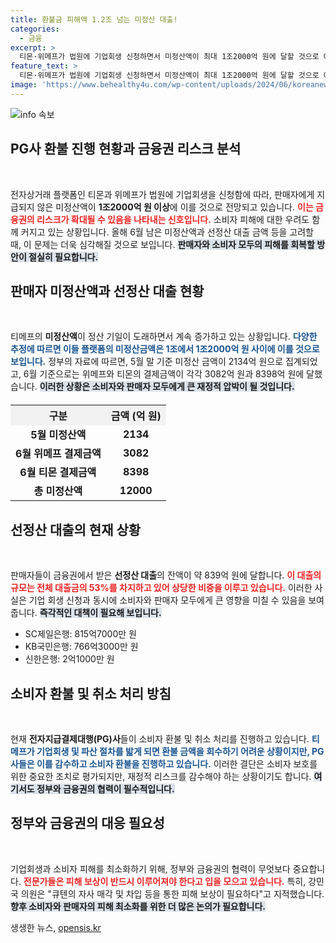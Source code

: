 ```yaml
---
title: 환불금 피해액 1.2조 넘는 미정산 대출!
categories:
  - 금융
excerpt: >
  티몬·위메프가 법원에 기업회생 신청하면서 미정산액이 최대 1조2000억 원에 달할 것으로 예상됩니다. 금융권 리스크 전이 우려 속에, 소비자 환불·취소 문제도 심각해지고 있습니다. 소비자 피해를 최소화하기 위한 대책이 시급합니다.
feature_text: >
  티몬·위메프가 법원에 기업회생 신청하면서 미정산액이 최대 1조2000억 원에 달할 것으로 예상됩니다. 금융권 리스크 전이 우려 속에, 소비자 환불·취소 문제도 심각해지고 있습니다. 소비자 피해를 최소화하기 위한 대책이 시급합니다.
image: 'https://www.behealthy4u.com/wp-content/uploads/2024/06/koreanews.jpg'
---
```


<p><img src="https://www.behealthy4u.com/wp-content/uploads/2024/06/koreanews.jpg" alt="info 속보" /></p>

<h2 data-ke-size="size26">PG사 환불 진행 현황과 금융권 리스크 분석</h2>

<p data-ke-size="size16">&nbsp;</p>

<p>전자상거래 플랫폼인 티몬과 위메프가 법원에 기업회생을 신청함에 따라, 판매자에게 지급되지 않은 미정산액이 <strong>1조2000억 원 이상</strong>에 이를 것으로 전망되고 있습니다. <b><span style="color: #ee2323;">이는 금융권의 리스크가 확대될 수 있음을 나타내는 신호입니다.</span></b> 소비자 피해에 대한 우려도 함께 커지고 있는 상황입니다. 올해 6월 남은 미정산액과 선정산 대출 금액 등을 고려할 때, 이 문제는 더욱 심각해질 것으로 보입니다. <b><span style="background-color: #21538527;">판매자와 소비자 모두의 피해를 회복할 방안이 절실히 필요합니다.</span></b> </p>

<h2 data-ke-size="size26">판매자 미정산액과 선정산 대출 현황</h2>

<p data-ke-size="size16">&nbsp;</p>

<p>티메프의 <strong>미정산액</strong>이 정산 기일이 도래하면서 계속 증가하고 있는 상황입니다. <b><span style="color: #1a5490;">다양한 추정에 따르면 이들 플랫폼의 미정산금액은 1조에서 1조2000억 원 사이에 이를 것으로 보입니다.</span></b> 정부의 자료에 따르면, 5월 말 기준 미정산 금액이 2134억 원으로 집계되었고, 6월 기준으로는 위메프와 티몬의 결제금액이 각각 3082억 원과 8398억 원에 달했습니다. <b><span style="background-color: #21538527;">이러한 상황은 소비자와 판매자 모두에게 큰 재정적 압박이 될 것입니다.</span></b></p>

<table style="width:100%; border-collapse: collapse; margin-top: 20px;">
    <tr>
        <th style="text-align: center; background-color: #f2f2f2;">구분</th>
        <th style="text-align: center; background-color: #f2f2f2;">금액 (억 원)</th>
    </tr>
    <tr>
        <td style="text-align: center; height: 17px;"><b>5월 미정산액</b></td>
        <td style="text-align: center; height: 17px;"><b>2134</b></td>
    </tr>
    <tr>
        <td style="text-align: center; height: 17px;"><b>6월 위메프 결제금액</b></td>
        <td style="text-align: center; height: 17px;"><b>3082</b></td>
    </tr>
    <tr>
        <td style="text-align: center; height: 17px;"><b>6월 티몬 결제금액</b></td>
        <td style="text-align: center; height: 17px;"><b>8398</b></td>
    </tr>
    <tr>
        <td style="text-align: center; height: 17px;"><b>총 미정산액</b></td>
        <td style="text-align: center; height: 17px;"><b>12000</b></td>
    </tr>
</table>

<h2 data-ke-size="size26">선정산 대출의 현재 상황</h2>

<p data-ke-size="size16">&nbsp;</p>

<p>판매자들이 금융권에서 받은 <strong>선정산 대출</strong>의 잔액이 약 839억 원에 달합니다. <b><span style="color: #ee2323;">이 대출의 규모는 전체 대출금의 53%를 차지하고 있어 상당한 비중을 이루고 있습니다.</span></b> 이러한 사실은 기업 회생 신청과 동시에 소비자와 판매자 모두에게 큰 영향을 미칠 수 있음을 보여줍니다. <b><span style="background-color: #21538527;">즉각적인 대책이 필요해 보입니다.</span></b></p>

<ul>
    <li>SC제일은행: 815억7000만 원</li>
    <li>KB국민은행: 766억3000만 원</li>
    <li>신한은행: 2억1000만 원</li>
</ul>

<h2 data-ke-size="size26">소비자 환불 및 취소 처리 방침</h2>

<p data-ke-size="size16">&nbsp;</p>

<p>현재 <strong>전자지급결제대행(PG)사</strong>들이 소비자 환불 및 취소 처리를 진행하고 있습니다. <b><span style="color: #1a5490;">티메프가 기업회생 및 파산 절차를 밟게 되면 환불 금액을 회수하기 어려운 상황이지만, PG사들은 이를 감수하고 소비자 환불을 진행하고 있습니다.</span></b> 이러한 결단은 소비자 보호를 위한 중요한 조치로 평가되지만, 재정적 리스크를 감수해야 하는 상황이기도 합니다. <b><span style="background-color: #21538527;">여기서도 정부와 금융권의 협력이 필수적입니다.</span></b></p>

<h2 data-ke-size="size26">정부와 금융권의 대응 필요성</h2>

<p data-ke-size="size16">&nbsp;</p>

<p>기업회생과 소비자 피해를 최소화하기 위해, 정부와 금융권의 협력이 무엇보다 중요합니다. <b><span style="color: #ee2323;">전문가들은 피해 보상이 반드시 이루어져야 한다고 입을 모으고 있습니다.</span></b> 특히, 강민국 의원은 "큐텐의 자사 매각 및 차입 등을 통한 피해 보상이 필요하다"고 지적했습니다. <b><span style="background-color: #21538527;">향후 소비자와 판매자의 피해 최소화를 위한 더 많은 논의가 필요합니다.</span></b></p>

<p data-ke-size="size16"></p>
생생한 뉴스, <a href="https://opensis.kr" rel="dofollow">opensis.kr</a>



